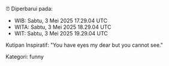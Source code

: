 ⏰ Diperbarui pada:
- WIB: Sabtu, 3 Mei 2025 17.29.04 UTC
- WITA: Sabtu, 3 Mei 2025 18.29.04 UTC
- WIT: Sabtu, 3 Mei 2025 19.29.04 UTC

Kutipan Inspiratif:
"You have eyes my dear but you cannot see."


Kategori: funny


